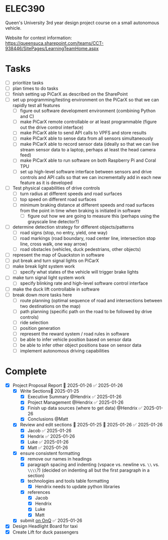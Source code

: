 # ELEC390
Queen's University 3rd year design project course on a small autonomous vehicle. 

Website for contest information: https://queensuca.sharepoint.com/teams/CCT-938446/SitePages/LearningTeamHome.aspx

# Tasks
- [ ] prioritize tasks
- [ ] plan times to do tasks
- [ ] finish setting up PiCarX as described on the SharePoint
- [ ] set up programming/testing environment on the PiCarX so that we can rapidly test all features
    - [ ] figure out software development environment (combining Python and C)
    - [ ] make PiCarX remote controllable or at least programmable (figure out the drive control interface)
    - [ ] make PiCarX able to send API calls to VPFS and store results
    - [ ] make PiCarX able to sense data from all sensors simultaneously
    - [ ] make PiCarX able to record sensor data (ideally so that we can live stream sensor data to a laptop, perhaps at least the head camera feed)
    - [ ] make PiCarX able to run software on both Raspberry Pi and Coral TPU
    - [ ] set up high-level software interface between sensors and drive controls and API calls so that we can incrementally add in each new feature as it is developed
- [ ] Test physical capabilities of drive controls
    - [ ] turn radius at different speeds and road surfaces
    - [ ] top speed on different road surfaces
    - [ ] minimum braking distance at different speeds and road surfaces from the point in time when braking is initiated in software
        - [ ] figure out how we are going to measure this (perhaps using the grayscale line detector?)
- [ ] determine detection strategy for different objects/patterns
    - [ ] road signs (stop, no entry, yield, one way)
    - [ ] road markings (road boundary, road center line, intersection stop line, cross walk, one way arrow)
    - [ ] road obstacles (vehicles, duck pedestrians, other objects)
- [ ] represent the map of Quackston in software
- [ ] put break and turn signal lights on PiCarX
- [ ] make break light system work
    - [ ] specify what states of the vehicle will trigger brake lights
- [ ] make turn signal light system work
    - [ ] specify blinking rate and high-level software control interface
- [ ] make the duck lift controllable in software
- [ ] break down more tasks here
    - [ ] route planning (optimal sequence of road and intersections between two destinations on the map)
    - [ ] path planning (specific path on the road to be followed by drive controls)
    - [ ] ride selection
    - [ ] position generation
    - [ ] represent the reward system / road rules in software
    - [ ] be able to infer vehicle position based on sensor data
    - [ ] be able to infer other object positions base on sensor data
    - [ ] implement autonomous driving capabilities

# Complete
- [x] Project Proposal Report 📅 2025-01-26 ✅ 2025-01-26
    - [x] Write Sections📅 2025-01-25 
        - [x] Executive Summary @Hendrix ✅ 2025-01-26
        - [x] Project Management @Hendrix ✅ 2025-01-26
        - [x] Finish up data sources (where to get data) @Hendrix ✅ 2025-01-26
        - [x] Conclusions @Matt
    - [x] Review and edit sections 🛫 2025-01-25 📅 2025-01-26 ✅ 2025-01-26
        - [x] Jacob ✅ 2025-01-26
        - [x] Hendrix ✅ 2025-01-26
        - [x] Luke ✅ 2025-01-26
        - [x] Matt ✅ 2025-01-26
    - [x] ensure consistent formatting
        - [x] remove our names in headings 
        - [x] paragraph spacing and indenting (vspace vs. newline vs. `\\` vs. `\\\\`?) (decided on indenting all but the first paragraph in a section)
        - [x] technologies and tools table formatting
            - [x] Hendrix needs to update python libraries
        - [x] references 
            - [x] Jacob
            - [x] Hendrix
            - [x] Luke
            - [x] Matt
    - [x] submit [on OnQ](https://onq.queensu.ca/d2l/lms/dropbox/user/folder_submit_files.d2l?db=409840&grpid=979636&isprv=0&bp=0&ou=938446) ✅ 2025-01-26
- [x] Design Headlight Board for taxi
- [x] Create Lift for duck passengers
